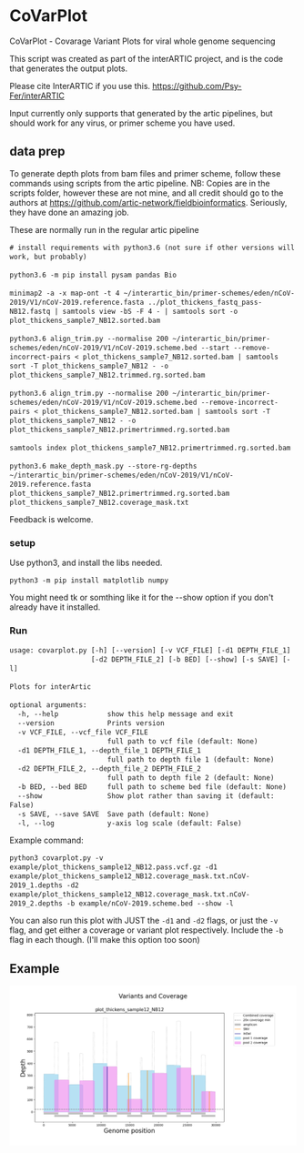 # CoVarPlot

CoVarPlot - Covarage Variant Plots for viral whole genome sequencing

This script was created as part of the interARTIC project, and is the code that generates the output plots.

Please cite InterARTIC if you use this. https://github.com/Psy-Fer/interARTIC

Input currently only supports that generated by the artic pipelines, but should work for any virus, or primer scheme you have used.


## data prep
To generate depth plots from bam files and primer scheme, follow these commands using scripts from the artic pipeline.
NB: Copies are in the scripts folder, however these are not mine, and all credit should go to the authors at https://github.com/artic-network/fieldbioinformatics. Seriously, they have done an amazing job.

These are normally run in the regular artic pipeline


```
# install requirements with python3.6 (not sure if other versions will work, but probably)

python3.6 -m pip install pysam pandas Bio

minimap2 -a -x map-ont -t 4 ~/interartic_bin/primer-schemes/eden/nCoV-2019/V1/nCoV-2019.reference.fasta ../plot_thickens_fastq_pass-NB12.fastq | samtools view -bS -F 4 - | samtools sort -o plot_thickens_sample7_NB12.sorted.bam

python3.6 align_trim.py --normalise 200 ~/interartic_bin/primer-schemes/eden/nCoV-2019/V1/nCoV-2019.scheme.bed --start --remove-incorrect-pairs < plot_thickens_sample7_NB12.sorted.bam | samtools sort -T plot_thickens_sample7_NB12 - -o plot_thickens_sample7_NB12.trimmed.rg.sorted.bam

python3.6 align_trim.py --normalise 200 ~/interartic_bin/primer-schemes/eden/nCoV-2019/V1/nCoV-2019.scheme.bed --remove-incorrect-pairs < plot_thickens_sample7_NB12.sorted.bam | samtools sort -T plot_thickens_sample7_NB12 - -o plot_thickens_sample7_NB12.primertrimmed.rg.sorted.bam

samtools index plot_thickens_sample7_NB12.primertrimmed.rg.sorted.bam

python3.6 make_depth_mask.py --store-rg-depths ~/interartic_bin/primer-schemes/eden/nCoV-2019/V1/nCoV-2019.reference.fasta plot_thickens_sample7_NB12.primertrimmed.rg.sorted.bam plot_thickens_sample7_NB12.coverage_mask.txt

```


Feedback is welcome.

### setup

Use python3, and install the libs needed.

    python3 -m pip install matplotlib numpy

You might need tk or somthing like it for the --show option if you don't already have it installed.

### Run


    usage: covarplot.py [-h] [--version] [-v VCF_FILE] [-d1 DEPTH_FILE_1]
                        [-d2 DEPTH_FILE_2] [-b BED] [--show] [-s SAVE] [-l]

    Plots for interArtic

    optional arguments:
      -h, --help            show this help message and exit
      --version             Prints version
      -v VCF_FILE, --vcf_file VCF_FILE
                            full path to vcf file (default: None)
      -d1 DEPTH_FILE_1, --depth_file_1 DEPTH_FILE_1
                            full path to depth file 1 (default: None)
      -d2 DEPTH_FILE_2, --depth_file_2 DEPTH_FILE_2
                            full path to depth file 2 (default: None)
      -b BED, --bed BED     full path to scheme bed file (default: None)
      --show                Show plot rather than saving it (default: False)
      -s SAVE, --save SAVE  Save path (default: None)
      -l, --log             y-axis log scale (default: False)


Example command:

    python3 covarplot.py -v example/plot_thickens_sample12_NB12.pass.vcf.gz -d1 example/plot_thickens_sample12_NB12.coverage_mask.txt.nCoV-2019_1.depths -d2 example/plot_thickens_sample12_NB12.coverage_mask.txt.nCoV-2019_2.depths -b example/nCoV-2019.scheme.bed --show -l


You can also run this plot with JUST the `-d1` and `-d2` flags, or just the `-v` flag, and get either a coverage or variant plot respectively. Include the `-b` flag in each though. (I'll make this option too soon)

## Example

<img src="img/Figure_1.png" >
